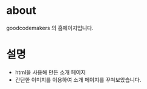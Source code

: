 # about
goodcodemakers 의 홈페이지입니다.
<br>
# 설명 
- html을 사용해 만든 소개 페이지
- 간단한 이미지를 이용하여 소개 페이지를 꾸며보았습니다.
